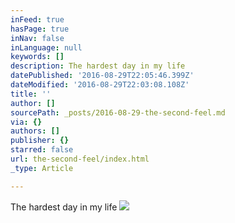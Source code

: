 ```yaml
---
inFeed: true
hasPage: true
inNav: false
inLanguage: null
keywords: []
description: The hardest day in my life
datePublished: '2016-08-29T22:05:46.399Z'
dateModified: '2016-08-29T22:03:08.108Z'
title: ''
author: []
sourcePath: _posts/2016-08-29-the-second-feel.md
via: {}
authors: []
publisher: {}
starred: false
url: the-second-feel/index.html
_type: Article

---
```

The hardest day in my life
![](https://the-grid-user-content.s3-us-west-2.amazonaws.com/b14c76e7-236b-442c-b353-133764d1e4d0.png)